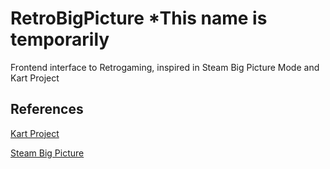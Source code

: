 # RetroBigPicture *This name is temporarily
Frontend interface to Retrogaming, inspired in Steam Big Picture Mode and Kart  Project

## References
[Kart Project](https://github.com/maddox/kart)

[Steam Big Picture](https://store.steampowered.com/bigpicture)
